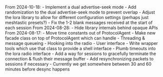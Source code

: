 From 2024-10-18:
    - Implement a dual advertise-seek mode
        - Add randomization to the dual advertise-seek mode to prevent overlap
    - Adjust the lora library to allow for different configuration settings (perhaps just meshtastic presets?)
    - Fix the 1-2 blank messages received at the start of each session
From 2024-08-28:
    - Hide library internals behind opaque APIs
From 2024-08-17:
    - Move time constants out of ProtocolAgent
    - Make new facade class on top of ProtocolAgent which can handle
        - Threading & message queueing
        - Hooking into the radio
        - User interface
    - Write wrapper tools which use that class to provide a shell interface
    - Plumb timeouts into the lora radio interface
    - Add a way for sessions to gracefully terminate the connection & flush their message buffer
    - Add resynchronizing packets to sessions if necessary
        - Currently we get somewhere between 30 and 60 minutes before desync happens
